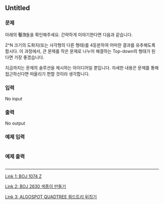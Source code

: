 ## Untitled

### 문제

아래의 **링크**들을 확인해주세요. 간략하게 이야기한다면 다음과 같습니다.

2^N 크기의 도화지(또는 사각형의 다른 형태)를 4등분하여 어떠한 결과를 유추해도록 합시다. 이 과정에서, 큰 문제를 작은 문제로 나누어 해결하는 Top-down의 형태가 된다면 가장 좋겠습니다.

지금까지는 문제의 솔루션을 제시하는 아이디어일 뿐입니다. 자세한 내용은 문제를 통해 접근하신다면 떠올리기 편할 것이라 생각합니다.

### 입력

No input

### 출력

No output

### 예제 입력

```

```

### 예제 출력

```

```
---------
[Link 1: BOJ 1074 Z](https://www.acmicpc.net/problem/1074/)

[Link 2: BOJ 2630 색종이 만들기](https://www.acmicpc.net/problem/2630)

[Link 3: ALGOSPOT QUADTREE 쿼드트리 뒤집기](https://algospot.com/judge/problem/read/QUADTREE)
